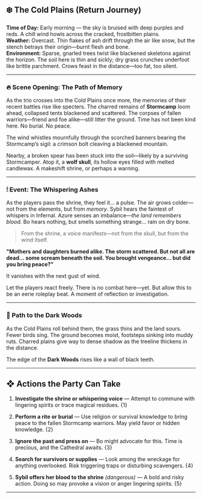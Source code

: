 
## ❄️ The Cold Plains (Return Journey)

**Time of Day:** Early morning — the sky is bruised with deep purples and reds. A chill wind howls across the cracked, frostbitten plains.  
**Weather:** Overcast. Thin flakes of ash drift through the air like snow, but the stench betrays their origin—burnt flesh and bone.  
**Environment:** Sparse, gnarled trees twist like blackened skeletons against the horizon. The soil here is thin and sickly; dry grass crunches underfoot like brittle parchment. Crows feast in the distance—too fat, too silent.

---

### 🔥 Scene Opening: The Path of Memory

As the trio crosses into the Cold Plains once more, the memories of their recent battles rise like specters. The charred remains of **Stormcamp** loom ahead, collapsed tents blackened and scattered. The corpses of fallen warriors—friend and foe alike—still litter the ground. Time has not been kind here. No burial. No peace.

The wind whistles mournfully through the scorched banners bearing the Stormcamp’s sigil: a crimson bolt cleaving a blackened mountain.

Nearby, a broken spear has been stuck into the soil—likely by a surviving Stormcamper. Atop it, a **wolf skull**, its hollow eyes filled with melted candlewax. A makeshift shrine, or perhaps a warning.

---

### 🕯 Event: The Whispering Ashes

As the players pass the shrine, they feel it… a pulse. The air grows colder—not from the elements, but from _memory_. Sybil hears the faintest of whispers in Infernal. Azure senses an imbalance—_the land remembers blood._ Bo hears nothing, but smells something strange… rain on dry bone.

> From the shrine, a voice manifests—not from the skull, but from the wind itself.

**"Mothers and daughters burned alike. The storm scattered. But not all are dead... some scream beneath the soil. You brought vengeance... but did you bring peace?"**

It vanishes with the next gust of wind.

Let the players react freely. There is no combat here—yet. But allow this to be an eerie roleplay beat. A moment of reflection or investigation.

---


### 🧭 Path to the Dark Woods

As the Cold Plains roll behind them, the grass thins and the land sours. Fewer birds sing. The ground becomes moist, footsteps sinking into muddy ruts. Charred plains give way to dense shadow as the treeline thickens in the distance.

The edge of the **Dark Woods** rises like a wall of black teeth.

---

## ❖ Actions the Party Can Take

1. **Investigate the shrine or whispering voice** — Attempt to commune with lingering spirits or trace magical residues. {1}
    
2. **Perform a rite or burial** — Use religion or survival knowledge to bring peace to the fallen Stormcamp warriors. May yield favor or hidden knowledge. {2}
    
3. **Ignore the past and press on** — Bo might advocate for this. Time is precious, and the Cathedral awaits. {3}
    
4. **Search for survivors or supplies** — Look among the wreckage for anything overlooked. Risk triggering traps or disturbing scavengers. {4}
    
5. **Sybil offers her blood to the shrine** _(dangerous)_ — A bold and risky action. Doing so may provoke a vision or anger lingering spirits. {5}
    

---